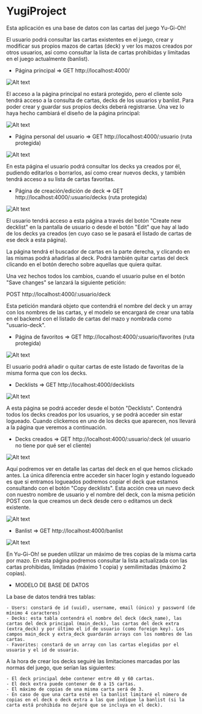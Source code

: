 # YugiProject

Esta aplicación es una base de datos con las cartas del juego Yu-Gi-Oh!

El usuario podrá consultar las cartas existentes en el juego, crear y modificar sus propios mazos de cartas (deck) y ver los mazos creados por otros usuarios, así como consultar la lista de cartas prohibidas y limitadas en el juego actualmente (banlist). 

- Página principal => GET http://localhost:4000/

![Alt text](<Preview/Main (Unprotected).png>)


El acceso a la página principal no estará protegido, pero el cliente solo tendrá acceso a la consulta de cartas, decks de los usuarios y banlist. Para poder crear y guardar sus propios decks deberá registrarse. Una vez lo haya hecho cambiará el diseño de la página principal:

![Alt text](<Preview/Main (Protected).png>)


- Página personal del usuario => GET http://localhost:4000/:usuario (ruta protegida)

![Alt text](Preview/User.png)

En esta página el usuario podrá consultar los decks ya creados por él, pudiendo editarlos o borrarlos, así como crear nuevos decks, y también tendrá acceso a su lista de cartas favoritas.


- Página de creación/edición de deck => GET http://localhost:4000/:usuario/decks (ruta protegida)

![Alt text](<Preview/Deck (User).png>)

El usuario tendrá acceso a esta página a través del botón "Create new decklist" en la pantalla de usuario o desde el botón "Edit" que hay al lado de los decks ya creados (en cuyo caso se le pasará el listado de cartas de ese deck a esta página).

La página tendrá el buscador de cartas en la parte derecha, y clicando en las mismas podrá añadirlas al deck. Podrá también quitar cartas del deck clicando en el botón derecho sobre aquellas que quiera quitar.

Una vez hechos todos los cambios, cuando el usuario pulse en el botón "Save changes" se lanzará la siguiente petición:

POST http://localhost:4000/:usuario/deck

Esta petición mandará objeto que contendrá el nombre del deck y un array con los nombres de las cartas, y el modelo se encargará de crear una tabla en el backend con el listado de cartas del mazo y nombrada como "usuario-deck".


- Página de favoritos => GET http://localhost:4000/:usuario/favorites (ruta protegida)

![Alt text](Preview/Favorites.png)

El usuario podrá añadir o quitar cartas de este listado de favoritas de la misma forma que con los decks.


- Decklists => GET http://localhost:4000/decklists

![Alt text](Preview/Decklists.png)

A esta página se podrá acceder desde el botón "Decklists". Contendrá todos los decks creados por los usuarios, y se podrá acceder sin estar logueado. Cuando clickemos en uno de los decks que aparecen, nos llevará a la página que veremos a continuación.


- Decks creados => GET http://localhost:4000/:usuario/:deck (el usuario no tiene por qué ser el cliente)

![Alt text](<Preview/Deck (Other users - unprotected).png>)

Aquí podremos ver en detalle las cartas del deck en el que hemos clickado antes. La única diferencia entre acceder sin hacer login y estando logueado es que si entramos logueados podremos copiar el deck que estamos consultando con el botón "Copy decklists". Esta acción crea un nuevo deck con nuestro nombre de usuario y el nombre del deck, con la misma petición POST con la que creamos un deck desde cero o editamos un deck existente.

![Alt text](<Preview/Deck (Other users - protected).png>)


- Banlist => GET http://localhost:4000/banlist

![Alt text](Preview/Banlist.png)

En Yu-Gi-Oh! se pueden utilizar un máximo de tres copias de la misma carta por mazo. En esta página podremos consultar la lista actualizada con las cartas prohibidas, limitadas (máximo 1 copia) y semilimitadas (máximo 2 copias).


- MODELO DE BASE DE DATOS

La base de datos tendrá tres tablas:

    - Users: constará de id (uuid), username, email (único) y password (de mínimo 4 caracteres)
    - Decks: esta tabla contendrá el nombre del deck (deck_name), las cartas del deck principal (main_deck), las cartas del deck extra (extra_deck) y por último el id de usuario (como foreign key). Los campos main_deck y extra_deck guardarán arrays con los nombres de las cartas.
    - Favorites: constará de un array con las cartas elegidas por el usuario y el id de usuario.

A la hora de crear los decks seguiré las limitaciones marcadas por las normas del juego, que serían las siguientes:

    - El deck principal debe contener entre 40 y 60 cartas.
    - El deck extra puede contener de 0 a 15 cartas.
    - El máximo de copias de una misma carta será de 3.
    - En caso de que una carta esté en la banlist limitaré el número de copias en el deck o deck extra a las que indique la banlist (si la carta está prohibida no dejaré que se incluya en el deck).






